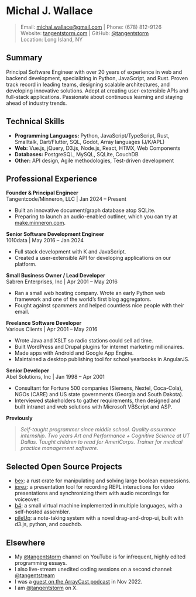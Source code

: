 # Michal J. Wallace<br>
> Email: michal.wallace@gmail.com | Phone: (678) 812-9126<br>
> Website: [tangentstorm.com](http://tangentstorm.com) | GitHub: [@tangentstorm](https://github.com/tangentstorm)<br>
> Location: Long Island, NY

## Summary

Principal Software Engineer with over 20 years of experience in web and backend development, specializing in Python, JavaScript, and Rust. Proven track record in leading teams, designing scalable architectures, and developing innovative solutions. Adept at creating user-extensible APIs and full-stack applications. Passionate about continuous learning and staying ahead of industry trends.

## Technical Skills
- **Programming Languages:** Python, JavaScript/TypeScript, Rust, Smalltalk, Dart/Flutter, SQL, Godot, Array languages (J/K/APL)
- **Web:** Vue.js, jQuery, D3.js, Node.js, React, HTMX, Web Components
- **Databases:** PostgreSQL, MySQL, SQLite, CouchDB
- **Other:** API design, Agile methodologies, Test-driven development

## Professional Experience

**Founder & Principal Engineer**<br>
Tangentcode/Minneron, LLC | Jan 2024 – Present

- Built an innovative document/graph database atop SQLite.
- Preparing to launch an audio-enabled outliner, which you can try at [make.minneron.com](https://make.minneron.com/).

**Senior Software Development Engineer**<br>
1010data | May 2016 – Jan 2024

- Full stack development with K and JavaScript.
- Created a user-extensible API for developing applications on our platform.

**Small Business Owner / Lead Developer**<br>
Sabren Enterprises, Inc | Apr 2001 – May 2016

- Ran a small web hosting company. Wrote an early Python web framework and one of the world’s first blog aggregators.
- Fought against spammers and helped countless nice people with their email.

**Freelance Software Developer**<br>
Various Clients | Apr 2001 – May 2016

- Wrote Java and XSLT so radio stations could sell ad time.
- Built WordPress and Drupal plugins for internet marketing millionaires.
- Made apps with Android and Google App Engine.
- Maintained a desktop publishing tool for school yearbooks in AngularJS.

**Senior Developer**<br>
Abel Solutions, Inc | Jan 1998 – Apr 2001

- Consultant for Fortune 500 companies (Siemens, Nextel, Coca-Cola), NGOs (CARE) and US state governments (Georgia and South Dakota).
- Interviewed stakeholders to gather requirements, then designed and built intranet and web solutions with Microsoft VBScript and ASP.

**Previously**<br>
> *Self-taught programmer since middle school. Quality assurance internship. Two years Art and Performance + Cognitive Science at UT Dallas. Taught children to read for AmeriCorps. Trainer for medical practice management software.*

## Selected Open Source Projects
- [bex](https://github.com/tangentstorm/bex): a rust crate for manipulating and solving large boolean expressions.
- [jprez](https://github.com/tangentstorm/jprez): a presentation tool for recording REPL interactions for video presentations and synchronizing them with audio recordings for voiceover.
- [b4](https://github.com/tangentstorm/b4): a small virtual machine implemented in multiple languages, with a self-hosted assembler.
- [pileUp](https://github.com/tangentstorm/pileup): a note-taking system with a novel drag-and-drop-ui, built with d3.js, python, and couchdb.

## Elsewhere
- My [@tangentstorm](https://www.youtube.com/@tangentstorm) channel on YouTube is for infrequent, highly edited programming essays.
- I also live-stream unedited coding sessions on a second channel: [@tangentstream](https://www.youtube.com/@tangentstream)
- I was a [guest on the ArrayCast podcast](https://www.arraycast.com/episodes/episode40-michal-wallace) in Nov 2022.
- I am [@tangentstorm](https://x.com/tangentstorm) on X.